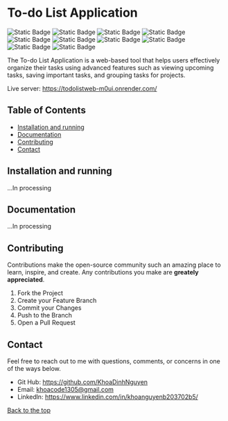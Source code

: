 # To-do List Application

![Static Badge](https://img.shields.io/badge/html5-%23E34F26?style=flat&logo=html5&logoColor=white)
![Static Badge](https://img.shields.io/badge/CSS-%23663399?style=flat&logo=css)
![Static Badge](https://img.shields.io/badge/javascript-%23F7DF1E?style=flat&logo=javascript&logoColor=white)
![Static Badge](https://img.shields.io/badge/node.js-%235FA04E?style=flat&logo=node.js&logoColor=white)
![Static Badge](https://img.shields.io/badge/npm-%23CB3837?style=flat&logo=npm&logoColor=white)
![Static Badge](https://img.shields.io/badge/react-%2361DAFB?style=flat&logo=react&labelColor=black)
![Static Badge](https://img.shields.io/badge/Express-%23000000?style=flat&logo=express)
![Static Badge](https://img.shields.io/badge/PostgreSQL-%234169E1?style=flat&logo=PostgreSQL&logoColor=white)
![Static Badge](https://img.shields.io/badge/git-%23F05032?style=flat&logo=git&logoColor=white)
![Static Badge](https://img.shields.io/badge/github-%23181717?style=flat&logo=github&logoColor=white)

The To-do List Application is a web-based tool that helps users effectively organize their tasks using advanced features such as viewing upcoming tasks, saving important tasks, and grouping tasks for projects.

Live server: https://todolistweb-m0ui.onrender.com/

## Table of Contents

- [Installation and running](#installation-and-running)
- [Documentation](#documentation)
- [Contributing](#contributing)
- [Contact](#contact)

## Installation and running

...In processing

## Documentation

...In processing

## Contributing

Contributions make the open-source community such an amazing place to learn, inspire, and create. Any contributions you make are **greately appreciated**.

1. Fork the Project
2. Create your Feature Branch
3. Commit your Changes
4. Push to the Branch
5. Open a Pull Request

## Contact

Feel free to reach out to me with questions, comments, or concerns in one of the ways below.

- Git Hub: https://github.com/KhoaDinhNguyen
- Email: khoacode1305@gmail.com
- Linkedln: https://www.linkedin.com/in/khoanguyenb203702b5/

[Back to the top](#to-do-list-application)
